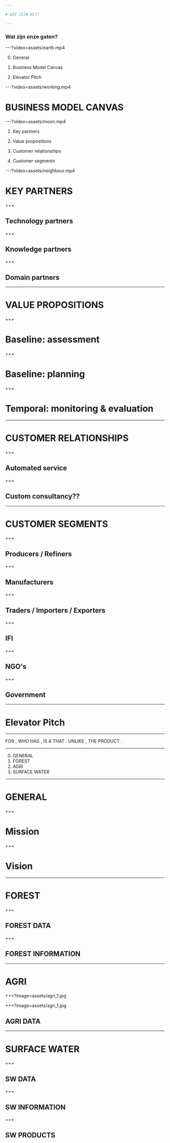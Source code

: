 ```yaml
---

# WIE ZIJN WIJ?

---
```


### Wat zijn onze gaten?

---?video=assets/earth.mp4

0. General

1. Business Model Canvas

2. Elevator Pitch

---?video=assets/working.mp4

# BUSINESS MODEL CANVAS

---?video=assets/moon.mp4

1. Key partners

2. Value propositions

3. Customer relationships

4. Customer segments

---?video=assets/neighbour.mp4

# KEY PARTNERS

+++

## Technology partners

+++

## Knowledge partners

+++

## Domain partners

---

# VALUE PROPOSITIONS

+++

# Baseline: assessment

+++

# Baseline: planning

+++

# Temporal: monitoring & evaluation

---

# CUSTOMER RELATIONSHIPS

+++

## Automated service

+++

## Custom consultancy??

---

# CUSTOMER SEGMENTS

+++

## Producers / Refiners

+++

## Manufacturers

+++

## Traders / Importers / Exporters

+++

## IFI

+++

## NGO's

+++

## Government

---

# Elevator Pitch

---

FOR <customer segment>, WHO HAS <customer need>, <product> IS A <market category> THAT <key benefit>. UNLIKE <competition>, THE PRODUCT <differentiator>.

---

0. GENERAL
1. FOREST
2. AGRI
3. SURFACE WATER

---

# GENERAL

+++

# Mission

+++

# Vision

---

# FOREST

+++

## FOREST DATA

+++

## FOREST INFORMATION

---

# AGRI

+++?image=assets/agri_1.jpg


+++?image=assets/agri_1.jpg

## AGRI DATA

---

# SURFACE WATER

+++

## SW DATA

+++

## SW INFORMATION

+++ 

## SW PRODUCTS
